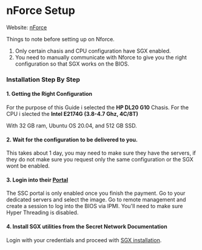 # nForce Setup

Website: [nForce](https://www.nforce.com/customserver)

Things to note before setting up on Nforce.

1. Only certain chasis and CPU configuration have SGX enabled.
2. You need to manually communicate with Nforce to give you the right configuration so that SGX works on the BIOS.

### Installation Step By Step

#### 1. Getting the Right Configuration

For the purpose of this Guide i selected the **HP DL20 G10** Chasis. For the CPU i slected the **Intel E2174G (3.8-4.7 Ghz, 4C/8T)**

With 32 GB ram, Ubuntu OS 20.04, and 512 GB SSD.

#### 2. Wait for the configuration to be delivered to you.

This takes about 1 day, you may need to make sure they have the servers, if they do not make sure you request only the same configuration or the SGX wont be enabled.

#### 3. Login into their [Portal](https://ssc.nforce.com/account)

The SSC portal is only enabled once you finish the payment. Go to your dedicated servers and select the image. Go to remote management and create a session to log into the BIOS via IPMI. You'll need to make sure Hyper Threading is disabled.

#### 4. Install SGX utilities from the Secret Network Documentation

Login with your credentials and proceed with [SGX installation](../node-setup/install-sgx.md).

